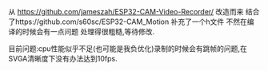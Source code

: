 从 https://github.com/jameszah/ESP32-CAM-Video-Recorder/ 改造而来
结合了https://github.com/s60sc/ESP32-CAM_Motion
补充了一个h文件 不然在编译的时候会有一点问题 处理得很粗糙,等待修改.

目前问题:cpu性能似乎不足(也可能是我负优化)录制的时候会有跳帧的问题,在SVGA清晰度下没有办法达到10fps.